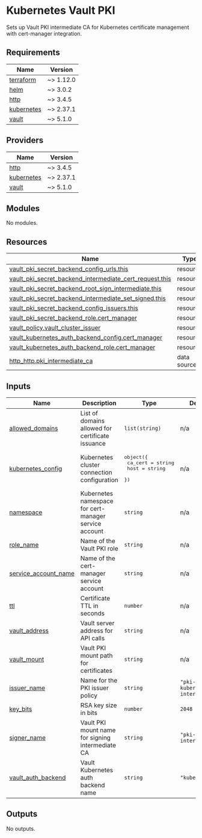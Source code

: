 # Kubernetes Vault PKI

Sets up Vault PKI intermediate CA for Kubernetes certificate management with cert-manager integration.

<!-- BEGIN_TF_DOCS -->
## Requirements

| Name | Version |
|------|---------|
| <a name="requirement_terraform"></a> [terraform](#requirement\_terraform) | ~> 1.12.0 |
| <a name="requirement_helm"></a> [helm](#requirement\_helm) | ~> 3.0.2 |
| <a name="requirement_http"></a> [http](#requirement\_http) | ~> 3.4.5 |
| <a name="requirement_kubernetes"></a> [kubernetes](#requirement\_kubernetes) | ~> 2.37.1 |
| <a name="requirement_vault"></a> [vault](#requirement\_vault) | ~> 5.1.0 |

## Providers

| Name | Version |
|------|---------|
| <a name="provider_http"></a> [http](#provider\_http) | ~> 3.4.5 |
| <a name="provider_kubernetes"></a> [kubernetes](#provider\_kubernetes) | ~> 2.37.1 |
| <a name="provider_vault"></a> [vault](#provider\_vault) | ~> 5.1.0 |

## Modules

No modules.

## Resources

| Name | Type |
|------|------|
| [vault_pki_secret_backend_config_urls.this](https://registry.terraform.io/providers/hashicorp/vault/latest/docs/resources/pki_secret_backend_config_urls) | resource |
| [vault_pki_secret_backend_intermediate_cert_request.this](https://registry.terraform.io/providers/hashicorp/vault/latest/docs/resources/pki_secret_backend_intermediate_cert_request) | resource |
| [vault_pki_secret_backend_root_sign_intermediate.this](https://registry.terraform.io/providers/hashicorp/vault/latest/docs/resources/pki_secret_backend_root_sign_intermediate) | resource |
| [vault_pki_secret_backend_intermediate_set_signed.this](https://registry.terraform.io/providers/hashicorp/vault/latest/docs/resources/pki_secret_backend_intermediate_set_signed) | resource |
| [vault_pki_secret_backend_config_issuers.this](https://registry.terraform.io/providers/hashicorp/vault/latest/docs/resources/pki_secret_backend_config_issuers) | resource |
| [vault_pki_secret_backend_role.cert_manager](https://registry.terraform.io/providers/hashicorp/vault/latest/docs/resources/pki_secret_backend_role) | resource |
| [vault_policy.vault_cluster_issuer](https://registry.terraform.io/providers/hashicorp/vault/latest/docs/resources/policy) | resource |
| [vault_kubernetes_auth_backend_config.cert_manager](https://registry.terraform.io/providers/hashicorp/vault/latest/docs/resources/kubernetes_auth_backend_config) | resource |
| [vault_kubernetes_auth_backend_role.cert_manager](https://registry.terraform.io/providers/hashicorp/vault/latest/docs/resources/kubernetes_auth_backend_role) | resource |
| [http_http.pki_intermediate_ca](https://registry.terraform.io/providers/hashicorp/http/latest/docs/data-sources/http) | data source |

## Inputs

| Name | Description | Type | Default | Required |
|------|-------------|------|---------|:--------:|
| <a name="input_allowed_domains"></a> [allowed\_domains](#input\_allowed\_domains) | List of domains allowed for certificate issuance | `list(string)` | n/a | yes |
| <a name="input_kubernetes_config"></a> [kubernetes\_config](#input\_kubernetes\_config) | Kubernetes cluster connection configuration | <pre>object({<br>    ca_cert = string<br>    host    = string<br>  })</pre> | n/a | yes |
| <a name="input_namespace"></a> [namespace](#input\_namespace) | Kubernetes namespace for cert-manager service account | `string` | n/a | yes |
| <a name="input_role_name"></a> [role\_name](#input\_role\_name) | Name of the Vault PKI role | `string` | n/a | yes |
| <a name="input_service_account_name"></a> [service\_account\_name](#input\_service\_account\_name) | Name of the cert-manager service account | `string` | n/a | yes |
| <a name="input_ttl"></a> [ttl](#input\_ttl) | Certificate TTL in seconds | `number` | n/a | yes |
| <a name="input_vault_address"></a> [vault\_address](#input\_vault\_address) | Vault server address for API calls | `string` | n/a | yes |
| <a name="input_vault_mount"></a> [vault\_mount](#input\_vault\_mount) | Vault PKI mount path for certificates | `string` | n/a | yes |
| <a name="input_issuer_name"></a> [issuer\_name](#input\_issuer\_name) | Name for the PKI issuer policy | `string` | `"pki-kubernetes-intermediate"` | no |
| <a name="input_key_bits"></a> [key\_bits](#input\_key\_bits) | RSA key size in bits | `number` | `2048` | no |
| <a name="input_signer_name"></a> [signer\_name](#input\_signer\_name) | Vault PKI mount name for signing intermediate CA | `string` | `"pki-intermediate"` | no |
| <a name="input_vault_auth_backend"></a> [vault\_auth\_backend](#input\_vault\_auth\_backend) | Vault Kubernetes auth backend name | `string` | `"kubernetes"` | no |

## Outputs

No outputs.
<!-- END_TF_DOCS -->
